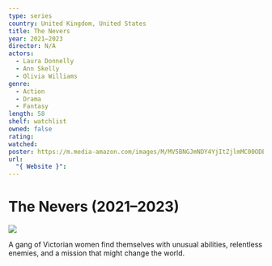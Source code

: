 ```yaml
---
type: series
country: United Kingdom, United States
title: The Nevers
year: 2021–2023
director: N/A
actors:
  - Laura Donnelly
  - Ann Skelly
  - Olivia Williams
genre:
  - Action
  - Drama
  - Fantasy
length: 58
shelf: watchlist
owned: false
rating:
watched:
poster: https://m.media-amazon.com/images/M/MV5BNGJmNDY4YjItZjlmMC00ODE0LTk2NjgtNWFiODA0NDhlYWVmXkEyXkFqcGc@._V1_SX300.jpg
url:
  "{ Website }":
---
```


# The Nevers (2021–2023)

![](https://m.media-amazon.com/images/M/MV5BNGJmNDY4YjItZjlmMC00ODE0LTk2NjgtNWFiODA0NDhlYWVmXkEyXkFqcGc@._V1_SX300.jpg)

A gang of Victorian women find themselves with unusual abilities, relentless enemies, and a mission that might change the world.